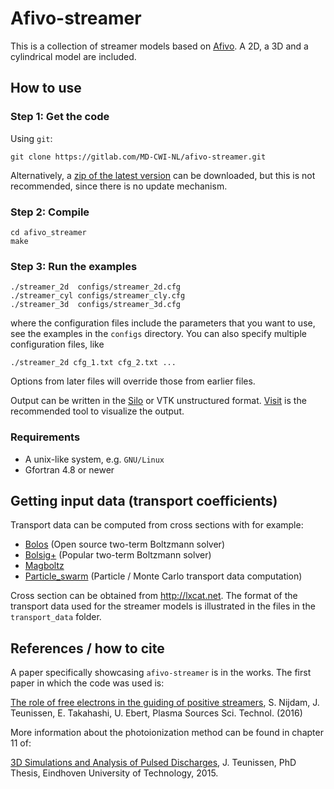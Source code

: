 # Afivo-streamer

This is a collection of streamer models based on
[Afivo](https://github.com/jannisteunissen/afivo). A 2D, a 3D and a cylindrical
model are included.

## How to use

### Step 1: Get the code

Using `git`:

    git clone https://gitlab.com/MD-CWI-NL/afivo-streamer.git

Alternatively,
a
[zip of the latest version](https://gitlab.com/MD-CWI-NL/afivo-streamer/repository/archive.zip?ref=master) can
be downloaded, but this is not recommended, since there is no update mechanism.

### Step 2: Compile

    cd afivo_streamer
    make

### Step 3: Run the examples

    ./streamer_2d  configs/streamer_2d.cfg
    ./streamer_cyl configs/streamer_cly.cfg
    ./streamer_3d  configs/streamer_3d.cfg

where the configuration files include the parameters that you want to use, see
the examples in the `configs` directory. You can also specify multiple
configuration files, like

    ./streamer_2d cfg_1.txt cfg_2.txt ...

Options from later files will override those from earlier files.

Output can be written in
the [Silo](https://wci.llnl.gov/simulation/computer-codes/silo) or VTK
unstructured
format. [Visit](https://wci.llnl.gov/simulation/computer-codes/visit/downloads)
is the recommended tool to visualize the output.

### Requirements

* A unix-like system, e.g. `GNU/Linux`
* Gfortran 4.8 or newer

## Getting input data (transport coefficients)

Transport data can be computed from cross sections with for example:

* [Bolos](https://github.com/aluque/bolos) (Open source two-term Boltzmann
  solver)
* [Bolsig+](http://www.bolsig.laplace.univ-tlse.fr) (Popular two-term Boltzmann
  solver)
* [Magboltz](http://consult.cern.ch/writeup/magboltz/)
* [Particle_swarm](https://gitlab.com/MD-CWI-NL/particle_swarm) (Particle /
  Monte Carlo transport data computation)

Cross section can be obtained from http://lxcat.net. The format of the transport
data used for the streamer models is illustrated in the files in the `transport_data`
folder.

## References / how to cite

A paper specifically showcasing `afivo-streamer` is in the works. The first
paper in which the code was used is:

[The role of free electrons in the guiding of positive streamers](http://dx.doi.org/10.1088/0963-0252/25/4/044001),
S. Nijdam, J. Teunissen, E. Takahashi, U. Ebert, Plasma Sources Sci. Technol.
(2016)

More information about the photoionization method can be found in chapter 11 of:

[3D Simulations and Analysis of Pulsed Discharges](http://repository.tue.nl/801516),
J. Teunissen, PhD Thesis, Eindhoven University of Technology, 2015.

